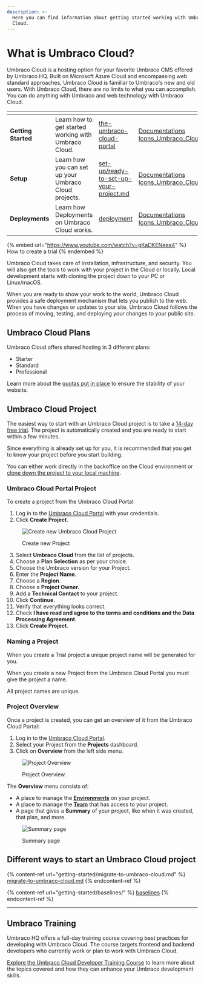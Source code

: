 ```yaml
---
description: >-
  Here you can find information about getting started working with Umbraco
  Cloud.
---
```


# What is Umbraco Cloud?

Umbraco Cloud is a hosting option for your favorite Umbraco CMS offered by Umbraco HQ. Built on Microsoft Azure Cloud and encompassing web standard approaches, Umbraco Cloud is familiar to Umbraco's new and old users. With Umbraco Cloud, there are no limits to what you can accomplish. You can do anything with Umbraco and web technology with Umbraco Cloud.

<table data-view="cards"><thead><tr><th></th><th></th><th data-hidden data-card-target data-type="content-ref"></th><th data-hidden data-card-cover data-type="files"></th></tr></thead><tbody><tr><td><strong>Getting Started</strong></td><td>Learn how to get started working with Umbraco Cloud.</td><td><a href="getting-started/the-umbraco-cloud-portal/">the-umbraco-cloud-portal</a></td><td><a href=".gitbook/assets/Documentations Icons_Umbraco_Cloud_Getting_Started.png">Documentations Icons_Umbraco_Cloud_Getting_Started.png</a></td></tr><tr><td><strong>Setup</strong></td><td>Learn how you can set up your Umbraco Cloud projects.</td><td><a href="set-up/ready-to-set-up-your-project.md">set-up/ready-to-set-up-your-project.md</a></td><td><a href=".gitbook/assets/Documentations Icons_Umbraco_Cloud_Setup.png">Documentations Icons_Umbraco_Cloud_Setup.png</a></td></tr><tr><td><strong>Deployments</strong></td><td>Learn how Deployments on Umbraco Cloud works.</td><td><a href="deployment/">deployment</a></td><td><a href=".gitbook/assets/Documentations Icons_Umbraco_Cloud_Deploying.png">Documentations Icons_Umbraco_Cloud_Deploying.png</a></td></tr></tbody></table>

{% embed url="https://www.youtube.com/watch?v=gKaDKENeea4" %}
How to create a trial
{% endembed %}

Umbraco Cloud takes care of installation, infrastructure, and security. You will also get the tools to work with your project in the Cloud or locally. Local development starts with cloning the project down to your PC or Linux/macOS.

When you are ready to show your work to the world, Umbraco Cloud provides a safe deployment mechanism that lets you publish to the web. When you have changes or updates to your site, Umbraco Cloud follows the process of moving, testing, and deploying your changes to your public site.

## Umbraco Cloud Plans

Umbraco Cloud offers shared hosting in 3 different plans:

* Starter
* Standard
* Professional

Learn more about the [quotas put in place](getting-started/umbraco-cloud-plans.md) to ensure the stability of your website.

## Umbraco Cloud Project

The easiest way to start with an Umbraco Cloud project is to take a [14-day free trial](https://try.umbraco.com/cloud). The project is automatically created and you are ready to start within a few minutes.

Since everything is already set up for you, it is recommended that you get to know your project before you start building.

You can either work directly in the backoffice on the Cloud environment or [clone down the project to your local machine](set-up/working-locally.md).

### Umbraco Cloud Portal Project

To create a project from the Umbraco Cloud Portal:

1. Log in to the [Umbraco Cloud Portal](https://www.s1.umbraco.io/projects) with your credentials.
2. Click **Create Project**.

<figure><img src=".gitbook/assets/image (7).png" alt="Create new Umbraco Cloud Project"><figcaption><p>Create new Project</p></figcaption></figure>

3. Select **Umbraco Cloud** from the list of projects.
4. Choose a **Plan Selection** as per your choice.
5. Choose the Umbraco version for your Project.
6. Enter the **Project Name**.
7. Choose a **Region**.
8. Choose a **Project Owner.**
9. Add a **Technical Contact** to your project.
10. Click **Continue**.
11. Verify that everything looks correct.
12. Check **I have read and agree to the terms and conditions and the Data Processing Agreement**.
13. Click **Create Project**.

### Naming a Project

When you create a Trial project a unique project name will be generated for you.

When you create a new Project from the Umbraco Cloud Portal you must give the project a name.

All project names are unique.

### Project Overview

Once a project is created, you can get an overview of it from the Umbraco Cloud Portal:

1. Log in to the [Umbraco Cloud Portal](https://www.s1.umbraco.io/projects).
2. Select your Project from the **Projects** dashboard.
3. Click on **Overview** from the left side menu.

<figure><img src=".gitbook/assets/image (65).png" alt="Project Overview"><figcaption><p>Project Overview.</p></figcaption></figure>

The **Overview** menu consists of:

* A place to manage the [**Environments**](set-up/manage-environments.md) on your project.
* A place to manage the [**Team**](set-up/project-settings/team-members/) that has access to your project.
* A page that gives a **Summary** of your project, like when it was created, that plan, and more.

<figure><img src=".gitbook/assets/image (57).png" alt="Summary page"><figcaption><p>Summary page</p></figcaption></figure>

## Different ways to start an Umbraco Cloud project

{% content-ref url="getting-started/migrate-to-umbraco-cloud.md" %}
[migrate-to-umbraco-cloud.md](getting-started/migrate-to-umbraco-cloud.md)
{% endcontent-ref %}

{% content-ref url="getting-started/baselines/" %}
[baselines](getting-started/baselines/)
{% endcontent-ref %}

***

## Umbraco Training

Umbraco HQ offers a full-day training course covering best practices for developing with Umbraco Cloud. The course targets frontend and backend developers who currently work or plan to work with Umbraco Cloud.

[Explore the Umbraco Cloud Developer Training Course](https://umbraco.com/training/course-details/cloud-developer/) to learn more about the topics covered and how they can enhance your Umbraco development skills.
